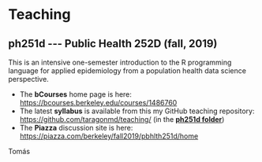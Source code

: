# Teaching

## ph251d --- Public Health 252D (fall, 2019)

This is an intensive one-semester introduction to the R programming
language for applied epidemiology from a population health data
science perspective. 

- The **bCourses** home page is here: https://bcourses.berkeley.edu/courses/1486760 
- The latest **syllabus** is available from this my GitHub teaching
repository: https://github.com/taragonmd/teaching/ (in the [**ph251d folder**](https://github.com/taragonmd/teaching/tree/master/ph251d))
- The **Piazza** discussion site is here:
  https://piazza.com/berkeley/fall2019/pbhlth251d/home

Tomás
